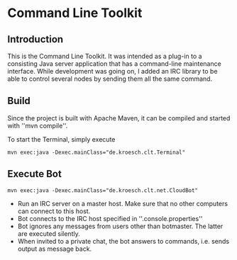 # Command Line Toolkit

## Introduction

This is the Command Line Toolkit. It was intended as a plug-in to a consisting Java server application that has a command-line maintenance interface. While development was going on, I added an IRC library to be able to control several nodes by sending them all the same command.

## Build

Since the project is built with Apache Maven, it can be compiled and started with ''mvn compile''.

To start the Terminal, simply execute 
  
    mvn exec:java -Dexec.mainClass="de.kroesch.clt.Terminal"

## Execute Bot 

    mvn exec:java -Dexec.mainClass="de.kroesch.clt.net.CloudBot"

  * Run an IRC server on a master host. Make sure that no other computers can connect to this host.
  * Bot connects to the IRC host specified in ''.console.properties''
  * Bot ignores any messages from users other than botmaster. The latter are executed silently.
  * When invited to a private chat, the bot answers to commands, i.e. sends output as message back.
